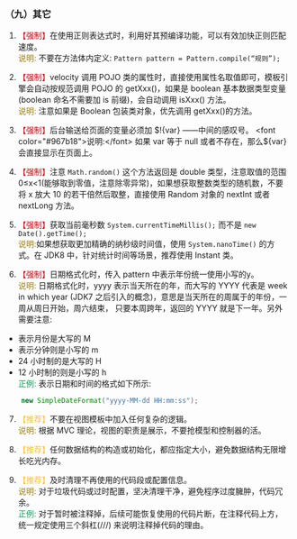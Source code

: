 ### （九）其它
1. <font color="#BE0712">【强制】</font>在使用正则表达式时，利用好其预编译功能，可以有效加快正则匹配速度。   
<font color="#967b18">说明:</font> 不要在方法体内定义: `Pattern pattern = Pattern.compile(“规则”);`

2. <font color="#BE0712">【强制】</font>velocity 调用 POJO 类的属性时，直接使用属性名取值即可，模板引擎会自动按规范调用 POJO 的 getXxx()，如果是 boolean 基本数据类型变量(boolean 命名不需要加 is 前缀)，会自动调用 isXxx() 方法。  
<font color="#967b18">说明:</font> 注意如果是 Boolean 包装类对象，优先调用 getXxx()的方法。

3. <font color="#BE0712">【强制】</font>后台输送给页面的变量必须加 $!{var} ——中间的感叹号。   
<font color="#967b18">说明:</font> 如果 var 等于 null 或者不存在，那么${var}会直接显示在页面上。

4. <font color="#BE0712">【强制】</font>注意 `Math.random()` 这个方法返回是 double 类型，注意取值的范围 0≤x<1(能够取到零值，注意除零异常)，如果想获取整数类型的随机数，不要将 x 放大 10 的若干倍然后取整，直接使用 Random 对象的 nextInt 或者 nextLong 方法。

5. <font color="#BE0712">【强制】</font>获取当前毫秒数 `System.currentTimeMillis();` 而不是 `new Date().getTime();`   
<font color="#967b18">说明:</font>如果想获取更加精确的纳秒级时间值，使用 `System.nanoTime()` 的方式。在 JDK8 中，针对统计时间等场景，推荐使用 Instant 类。

6. <font color="#BE0712">【强制】</font>日期格式化时，传入 pattern 中表示年份统一使用小写的y。  
<font color="#967b18">说明:</font> 日期格式化时，yyyy 表示当天所在的年，而大写的 YYYY 代表是 week in which year (JDK7 之后引入的概念)，意思是当天所在的周属于的年份，一周从周日开始，周六结束， 只要本周跨年，返回的 YYYY 就是下一年。另外需要注意:
  - 表示月份是大写的 M
  - 表示分钟则是小写的 m 
  - 24 小时制的是大写的 H
  - 12 小时制的则是小写的 h  
<font color="#15975A">正例:</font> 表示日期和时间的格式如下所示:
``` java
    new SimpleDateFormat("yyyy-MM-dd HH:mm:ss");
```

7. <font color="#fdbf2d">【推荐】</font>不要在视图模板中加入任何复杂的逻辑。  
<font color="#967b18">说明:</font> 根据 MVC 理论，视图的职责是展示，不要抢模型和控制器的活。

8. <font color="#fdbf2d">【推荐】</font>任何数据结构的构造或初始化，都应指定大小，避免数据结构无限增长吃光内存。

9. <font color="#fdbf2d">【推荐】</font>及时清理不再使用的代码段或配置信息。  
<font color="#967b18">说明:</font> 对于垃圾代码或过时配置，坚决清理干净，避免程序过度臃肿，代码冗余。   
<font color="#15975A">正例:</font> 对于暂时被注释掉，后续可能恢复使用的代码片断，在注释代码上方，统一规定使用三个斜杠(///) 来说明注释掉代码的理由。